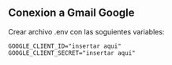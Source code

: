 ## Conexion a Gmail Google

Crear archivo .env con las soguientes variables:

```
GOOGLE_CLIENT_ID="insertar aqui"
GOOGLE_CLIENT_SECRET="insertar aqui"
```
